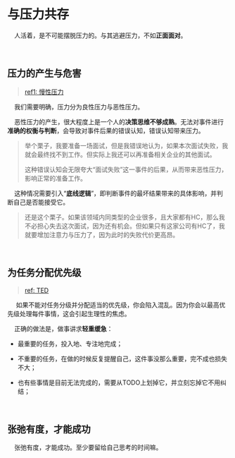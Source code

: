 # 与压力共存

    人活着，是不可能摆脱压力的。与其逃避压力，不如**正面面对**。

    

## 压力的产生与危害

> [ref1: 慢性压力]()

    我们需要明确，压力分为良性压力与恶性压力。

    恶性压力的产生，很大程度上是一个人的**决策思维不够成熟**。无法对事件进行**准确的权衡与判断**，会导致对事件后果的错误认知，错误认知带来压力。

> 举个栗子，我要准备一场面试，但是我错误地认为，如果本次面试失败，我就会最终找不到工作。但实际上我还可以再准备相关企业的其他面试。
> 
> 这种错误认知会无限夸大“面试失败”这一事件的后果，从而带来恶性压力，影响正常的准备工作。

    这种情况需要引入“**底线逻辑**”，即判断事件的最坏结果带来的具体影响，并判断自己是否能接受它。

> 还是这个栗子。如果该领域内同类型的企业很多，且大家都有HC，那么我不必担心失去这次面试，因为还有机会。但如果只有这家公司有HC了，我就要增加注意力与压力了，因为此时的失败代价更高昂。

    

## 为任务分配优先级

> [ref: TED](https://www.bilibili.com/video/BV1jT411U7Z7)

     如果不能对任务分级并分配适当的优先级，你会陷入混乱。因为你会以最高优先级处理每件事情，这会引起生理性的焦虑。

    正确的做法是，做事讲求**轻重缓急**：

- 最重要的任务，投入地、专注地完成；

- 不重要的任务，在做的时候反复提醒自己，这件事没那么重要，完不成也损失不大；

- 也有些事情是目前无法完成的，需要从TODO上划掉它，并立刻忘掉它不用纠结；

    

## 张弛有度，才能成功

    张弛有度，才能成功。至少要留给自己思考的时间嘛。
